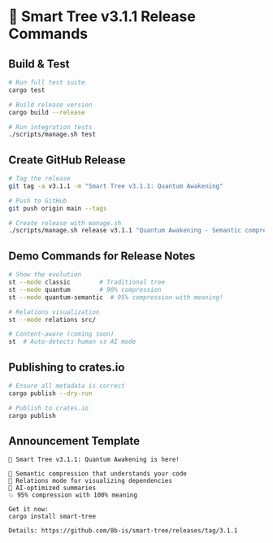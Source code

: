# 🚀 Smart Tree v3.1.1 Release Commands

## Build & Test
```bash
# Run full test suite
cargo test

# Build release version
cargo build --release

# Run integration tests
./scripts/manage.sh test
```

## Create GitHub Release
```bash
# Tag the release
git tag -a v3.1.1 -m "Smart Tree v3.1.1: Quantum Awakening"

# Push to GitHub
git push origin main --tags

# Create release with manage.sh
./scripts/manage.sh release v3.1.1 "Quantum Awakening - Semantic compression meets code understanding!"
```

## Demo Commands for Release Notes
```bash
# Show the evolution
st --mode classic        # Traditional tree
st --mode quantum        # 90% compression
st --mode quantum-semantic  # 95% compression with meaning!

# Relations visualization
st --mode relations src/

# Content-aware (coming soon)
st  # Auto-detects human vs AI mode
```

## Publishing to crates.io
```bash
# Ensure all metadata is correct
cargo publish --dry-run

# Publish to crates.io
cargo publish
```

## Announcement Template
```
🎉 Smart Tree v3.1.1: Quantum Awakening is here!

🧬 Semantic compression that understands your code
🔗 Relations mode for visualizing dependencies  
🤖 AI-optimized summaries
💥 95% compression with 100% meaning

Get it now:
cargo install smart-tree

Details: https://github.com/8b-is/smart-tree/releases/tag/3.1.1
```